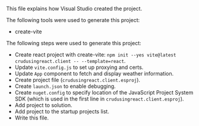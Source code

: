 This file explains how Visual Studio created the project.

The following tools were used to generate this project:
- create-vite

The following steps were used to generate this project:
- Create react project with create-vite: `npm init --yes vite@latest crudusingreact.client -- --template=react`.
- Update `vite.config.js` to set up proxying and certs.
- Update `App` component to fetch and display weather information.
- Create project file (`crudusingreact.client.esproj`).
- Create `launch.json` to enable debugging.
- Create `nuget.config` to specify location of the JavaScript Project System SDK (which is used in the first line in `crudusingreact.client.esproj`).
- Add project to solution.
- Add project to the startup projects list.
- Write this file.
